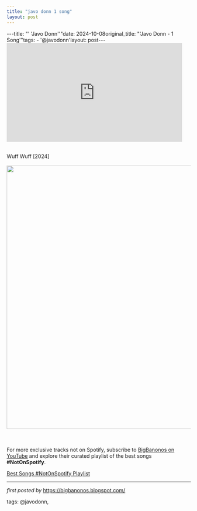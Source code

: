 ```yaml
---
title: "javo donn 1 song"
layout: post
---
```

---title: "' 'Javo Donn''"date: 2024-10-08original_title: "'Javo Donn - 1 Song'"tags:  - '@javodonn'layout: post---<iframe frameborder="0" height="270" src="https://youtube.com/embed/xABX8XPvH1s?si=iQLE73kBY7-nKG9b" width="480"></iframe><div><br /></div><div>Wuff Wuff [2024]</div><div><br /></div><div class="separator" ><a href="https://i.ytimg.com/vi/xABX8XPvH1s/maxresdefault.jpg" imageanchor="1"><img border="0" data-original-height="720" data-original-width="1280" height="720" src="https://i.ytimg.com/vi/xABX8XPvH1s/maxresdefault.jpg" width="1280" /></a></div><br /><div><br /></div><!--Subscribe and Playlist Links--><div>    <p>For more exclusive tracks not on Spotify, subscribe to <a href="https://www.youtube.com/@BigBanonos" target="_blank">BigBanonos on YouTube</a> and explore their curated playlist of the best songs <strong>#NotOnSpotify</strong>.</p>    <p><a href="https://www.youtube.com/playlist?list=PLtuNtuTatqI0kFahUCbtbfenC_ET5O_tr" target="_blank">Best Songs #NotOnSpotify Playlist<br /></a></p></div><hr /><p><em>first posted by</em> <a href="https://bigbanonos.blogspot.com/" rel="noopener" target="_new">https://bigbanonos.blogspot.com/</a></p><p>tags: @javodonn,</p>